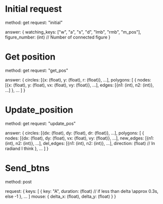 # Initial request
method: get
request: "initial"

answer:
{
    watching_keys: ["w", "a", "s", "d", "lmb", "rmb", "m_pos"],
    figure_number: (int) // Number of connected figure
}

# Get position
method: get
request: "get_pos"

answer:
{
    circles: [{x: (float), y: (float), r: (float)}, ...],
    polygons:
    [
        {
            nodes: [{x: (float), y: (float), vx: (float), vy: (float)}, ...],
            edges: [{n1: (int), n2: (int)}, ...]
        },
        ...
    ]
}

# Update_position
method: get
request: "update_pos"

answer:
{
    circles: [{dx: (float), dy: (float), dr: (float)}, ...],
    polygons:
    [
        {
            nodes: [{dx: (float), dy: (float), vx: (float), vy: (float)}, ...],
            new_edges: [{n1: (int), n2: (int)}, ...],
            del_edges: [{n1: (int), n2: (int)}, ...],
            direction: (float) // In radiand I think
        },
        ...
    ]
}

# Send_btns
method: post

request:
{
    keys: [
        {
            key: "A",
            duration: (float) // if less than delta \approx 0.3s, else -1
        },
        ...
    ]
    mouse: 
    {
        delta_x: (float),
        delta_y: (float)
    }
}